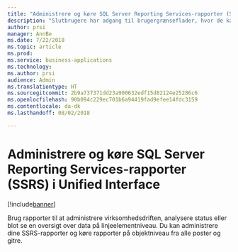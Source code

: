 ```yaml
---
title: "Administrere og køre SQL Server Reporting Services-rapporter (SSRS) i Unified Interface"
description: "Slutbrugere har adgang til brugergrænseflader, hvor de kan oprette, administrere og køre Reporting Services-rapporter"
author: prsi
manager: AnnBe
ms.date: 7/22/2018
ms.topic: article
ms.prod: 
ms.service: business-applications
ms.technology: 
ms.author: prsi
audience: Admin
ms.translationtype: HT
ms.sourcegitcommit: 2b9a737371dd23a900632edf15d82124e25286c6
ms.openlocfilehash: 90b094c229ec701b6a94419fad9efee14fdc3159
ms.contentlocale: da-dk
ms.lasthandoff: 08/02/2018

---
```

# <a name="manage-and-run-sql-server-reporting-services-ssrs-reports-in-unified-interface"></a>Administrere og køre SQL Server Reporting Services-rapporter (SSRS) i Unified Interface

[!include[banner](../../includes/banner.md)]

Brug rapporter til at administrere virksomhedsdriften, analysere status eller blot se en oversigt over data på linjeelementniveau. Du kan administrere dine SSRS-rapporter og køre rapporter på objektniveau fra alle poster og gitre.


